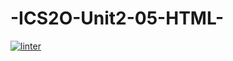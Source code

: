 # -ICS2O-Unit2-05-HTML-
 [![linter](https://github.com/dylan-stepa/-ics2o-unit2-05-html-/workflows/linter/badge.svg)](https://github.com/marketplace/actions/super-linter)
